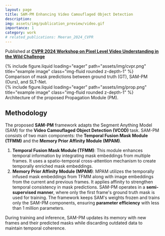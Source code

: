 ```yaml
---
layout: page
title: SAM-PM Enhancing Video Camouflaged Object Detection
description: 
img: assets/img/publication_preview/video.gif
importance: 1
category: work
# related_publications: Meeran_2024_CVPR
---
```


Published at **[CVPR 2024 Workshop on Pixel Level Video Understanding in the Wild Challenge](https://openaccess.thecvf.com/content/CVPR2024W/PVUW/papers/Meeran_SAM-PM_Enhancing_Video_Camouflaged_Object_Detection_using_Spatio-Temporal_Attention_CVPRW_2024_paper.pdf)**

<div class="row">
    <div class="col-sm mt-3 mt-md-0">
        {% include figure.liquid loading="eager" path="assets/img/cvpr.png" title="example image" class="img-fluid rounded z-depth-1" %}
    </div> 
</div>
 <div class="caption">
   Comparison of mask predictions between ground truth (GT), SAM-PM (Ours), and SLT-Net.
</div>

<div class="row">
    <div class="col-sm mt-3 mt-md-0">
        {% include figure.liquid loading="eager" path="assets/img/prop.png" title="example image" class="img-fluid rounded z-depth-1" %}
    </div> 
</div>
 <div class="caption">
   Architecture of the proposed Propagation Module (PM).
</div>

## Methodology
The proposed **SAM-PM** framework adapts the Segment Anything Model (SAM) for the **Video Camouflaged Object Detection (VCOD)** task. SAM-PM consists of two main components: the **Temporal Fusion Mask Module (TFMM)** and the **Memory Prior Affinity Module (MPAM)**.
    
1. **Temporal Fusion Mask Module (TFMM)**: This module enhances temporal information by integrating mask embeddings from multiple frames. It uses a spatio-temporal cross-attention mechanism to create temporally enriched mask embeddings.
2. **Memory Prior Affinity Module (MPAM)**: MPAM utilizes the temporally infused mask embeddings from TFMM along with image embeddings from the current and previous frames. It applies affinity to strengthen temporal consistency in mask predictions.
SAM-PM operates in a **semi-supervised manner**, where only the first frame's ground truth mask is used for training. The framework keeps SAM's weights frozen and trains only the SAM-PM components, ensuring **parameter efficiency** with less than 1 million parameters. 

During training and inference, SAM-PM updates its memory with new frames and their predicted masks while discarding outdated data to maintain temporal coherence. 